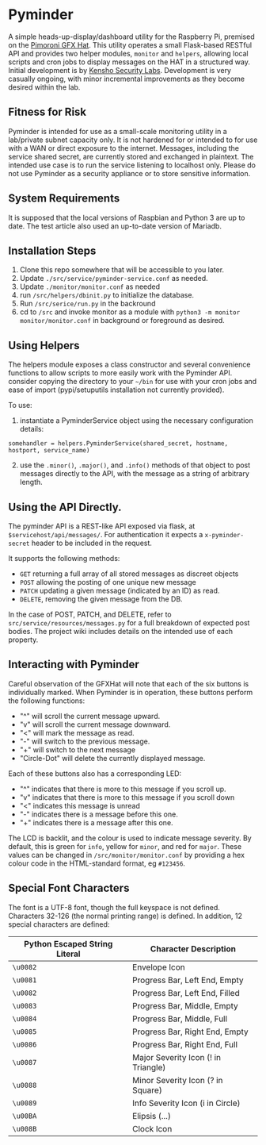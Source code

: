 # Pyminder
A simple heads-up-display/dashboard utility for the Raspberry Pi, premised on the [Pimoroni GFX Hat](https://shop.pimoroni.com/products/gfx-hat). This utility operates a small Flask-based RESTful API and provides two helper modules, `monitor` and `helpers`, allowing local scripts and cron jobs to display messages on the HAT in a structured way. Initial development is by [Kensho Security Labs](https://www.kenshosec.com). Development is very casually ongoing, with minor incremental improvements as they become desired within the lab.

## Fitness for Risk
Pyminder is intended for use as a small-scale monitoring utility in a lab/private subnet capacity only. It is not hardened for or intended to for use with a WAN or direct exposure to the internet. Messages, including the service shared secret, are currently stored and exchanged in plaintext. The intended use case is to run the service listening to localhost only. Please do not use Pyminder as a security appliance or to store sensitive information.

## System Requirements
It is supposed that the local versions of Raspbian and Python 3 are up to date. The test article also used an up-to-date version of Mariadb.

## Installation Steps
1. Clone this repo somewhere that will be accessible to you later.
2. Update `./src/service/pyminder-service.conf` as needed.
3. Update `./monitor/monitor.conf` as needed
4. run `/src/helpers/dbinit.py` to initialize the database.
5. Run `/src/serice/run.py` in the backround
6. cd to `/src` and invoke monitor as a module with `python3 -m monitor monitor/monitor.conf` in background or foreground as desired.

## Using Helpers
The helpers module exposes a class constructor and several convenience functions to allow scripts to more easily work with the Pyminder API. consider copying the directory to your `~/bin` for use with your cron jobs and ease of import (pypi/setuputils installation not currently provided).

To use:
1. instantiate a PyminderService object using the necessary configuration details:
   
```python3
somehandler = helpers.PyminderService(shared_secret, hostname, hostport, service_name)
```
2. use the `.minor()`, `.major()`, and `.info()` methods of that object to post messages directly to the API, with the message as a string of arbitrary length.

## Using the API Directly.
The pyminder API is a REST-like API exposed via flask, at `$servicehost/api/messages/`. For authentication it expects a `x-pyminder-secret` header to be included in the request.

It supports the following methods:
- `GET` returning a full array of all stored messages as discreet objects
- `POST` allowing the posting of one unique new message
- `PATCH` updating a given message (indicated by an ID) as read.
- `DELETE`, removing the given message from the DB.

In the case of POST, PATCH, and DELETE, refer to `src/service/resources/messages.py` for a full breakdown of expected post bodies. The project wiki includes details on the intended use of each property.

## Interacting with Pyminder
Careful observation of the GFXHat will note that each of the six buttons is individually marked. When Pyminder is in operation, these buttons perform the following functions:
- "^" will scroll the current message upward.
- "v" will scroll the current message downward.
- "<" will mark the message as read.
- "-" will switch to the previous message.
- "+" will switch to the next message
- "Circle-Dot" will delete the currently displayed message.

Each of these buttons also has a corresponding LED:
- "^" indicates that there is more to this message if you scroll up.
- "v" indicates that there is more to this message if you scroll down
- "<" indicates this message is unread
- "-" indicates there is a message before this one.
- "+" indicates there is a message after this one.

The LCD is backlit, and the colour is used to indicate message severity. By default, this is green for `info`, yellow for `minor`, and red for `major`. These values can be changed in `/src/monitor/monitor.conf` by providing a hex colour code in the HTML-standard format, eg `#123456`.

## Special Font Characters
The font is a UTF-8 font, though the full keyspace is not defined. Characters 32-126 (the normal printing range) is defined. In addition, 12 special characters are defined:

|Python Escaped String Literal|Character Description|
|-----------------------------|---------------------|
|`\u0082`|Envelope Icon|
|`\u0081`|Progress Bar, Left End, Empty|
|`\u0082`|Progress Bar, Left End, Filled|
|`\u0083`|Progress Bar, Middle, Empty|
|`\u0084`|Progress Bar, Middle, Full|
|`\u0085`|Progress Bar, Right End, Empty|
|`\u0086`|Progress Bar, Right End, Full|
|`\u0087`|Major Severity Icon (! in Triangle)|
|`\u0088`|Minor Severity Icon (? in Square)|
|`\u0089`|Info Severity Icon (i in Circle)|
|`\u00BA`|Elipsis (...)|
|`\u008B`|Clock Icon|